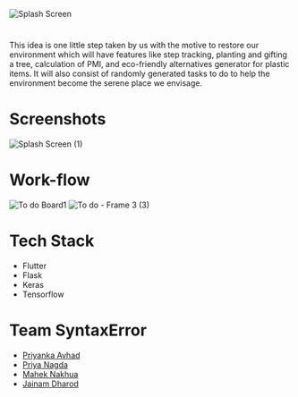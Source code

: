 ![Splash Screen](https://user-images.githubusercontent.com/64562764/111054429-adbf0200-8492-11eb-9849-f0b59412017f.png)

# 
This idea is one little step taken by us with the motive to
restore our environment which will have features like step
tracking, planting and gifting a tree, calculation of PMI,
and eco-friendly alternatives generator for plastic items. It
will also consist of randomly generated tasks to do to help
the environment become the serene place we envisage.

# Screenshots
![Splash Screen (1)](https://user-images.githubusercontent.com/64562764/111056718-49f30400-84a7-11eb-9bd5-3c1ea8afbae0.png)

# Work-flow
![To do Board1](https://user-images.githubusercontent.com/64562764/111024110-de575b00-8402-11eb-8023-f7a62b90ce11.jpg)
![To do - Frame 3 (3)](https://user-images.githubusercontent.com/64562764/111040567-7c761000-8459-11eb-94b0-50cebac90d88.jpg)

# Tech Stack

- Flutter
- Flask
- Keras
- Tensorflow

# Team SyntaxError

- [Priyanka Avhad](https://www.linkedin.com/in/priyanka-avhad/)
- [Priya Nagda](https://www.linkedin.com/in/priya-nagda-65a135197/)
- [Mahek Nakhua](https://www.linkedin.com/in/mahek-nakhua-4943a71b3/)
- [Jainam Dharod](https://www.linkedin.com/in/jainam-dharod-3462821b7/)
